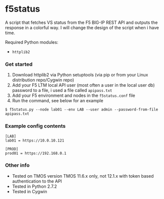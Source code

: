 # f5status
A script that fetches VS status from the F5 BIG-IP REST API and outputs the response in a colorful way. I will change the design of the script when i have time.

Required Python modules:
* `httplib2`

### Get started
1. Download httplib2 via Python setuptools (via pip or from your Linux distribution repo/Cygwin repo)
2. Add your F5 LTM local API user (most often a user in the local user db) password to a file, i used a file called `apipass.txt`
3. Add your F5 environment and nodes in the `f5status.conf` file
3. Run the command, see below for an example

```
$ f5status.py --node lab01 --env LAB --user admin --password-from-file apipass.txt
```
### Example config contents
```
[LAB]
lab01 = https://10.0.10.121

[PROD]
prod01 = https://192.168.0.1
```

### Other info
* Tested on TMOS version TMOS 11.6.x only, not 12.1.x with token based authentication to the API
* Tested in Python 2.7.2
* Tested in Cygwin
